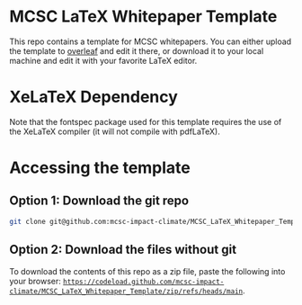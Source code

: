 # MCSC LaTeX Whitepaper Template
This repo contains a template for MCSC whitepapers. You can either upload the template to [overleaf](https://www.overleaf.com) and edit it there, or download it to your local machine and edit it with your favorite LaTeX editor.

# XeLaTeX Dependency
Note that the fontspec package used for this template requires the use of the XeLaTeX compiler (it will not compile with pdfLaTeX). 

# Accessing the template

## Option 1: Download the git repo
```bash
git clone git@github.com:mcsc-impact-climate/MCSC_LaTeX_Whitepaper_Template.git
```

## Option 2: Download the files without git

To download the contents of this repo as a zip file, paste the following into your browser: [`https://codeload.github.com/mcsc-impact-climate/MCSC_LaTeX_Whitepaper_Template/zip/refs/heads/main`](https://codeload.github.com/mcsc-impact-climate/MCSC_LaTeX_Whitepaper_Template/zip/refs/heads/main).
